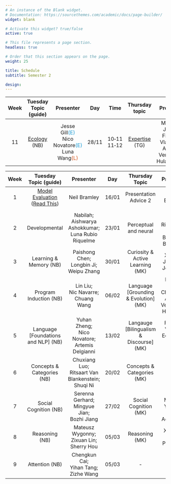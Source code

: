```yaml
---
# An instance of the Blank widget.
# Documentation: https://sourcethemes.com/academic/docs/page-builder/
widget: blank

# Activate this widget? true/false
active: true

# This file represents a page section.
headless: true

# Order that this section appears on the page.
weight: 25

title: Schedule
subtitle: Semester 2

design:
---
```


Week | Tuesday Topic (guide) | Presenter | Day | Time | Thursday topic | Presenter | Day | Time |
|:---:|:-------------------------------------:|:----------------:|:-----:|:----:|:---------------------------------------------------:|:----------------:|:-----:|:--------:|
11 | [Ecology](projects/ecology) (NB)         | Jesse Gill<span style="color:#189ad3">(E)</span><br>Nico Novatore<span style="color:#189ad3">(E)</span><br>Luna Wang<span style="color:#d35118">(L)</span> |  28/11  | 10&#x2011;11<br>11&#x2011;12 | [Expertise](projects/expertise) (TG)  | Mingyue Jian<span style="color:#189ad3">(E)</span><br>Filippos Vlahos<span style="color:#d35118">(L)</span><br>Adithya Venkatadri Hulagadri<span style="color:#d35118">(L)</span> | 30/11 | 10&#x2011;11<br>11&#x2011;12 |


| Week  | Tuesday Topic (guide) | Presenter  | Day | Thursday Topic | Presenter  | Day |
|:-----:|:---------------:|:------------------:|:----------------:|:-------------:|:----:|:----:|
| 1 | [Model Evaluation](slides/Model_Evaluation.pdf) <br> ([Read This](https://psyarxiv.com/rybh9/))  | Neil Bramley  | 16/01 | Presentation Advice 2 | Neil Bramley |  18/01 |
| 2 | Developmental  | Nabilah;<br> Aishwarya Ashokkumar;<br> Luna Rubio Riquelme | 23/01 | Perceptual and neural | Alex Chen;<br> Richard Li;<br> Tristan Baujault-Borresen |  25/01 |
| 3 | Learning & Memory (NB)  | Paishong Chen;<br> Longbin Ji;<br> Weipu Zhang  | 30/01 | Curiosity & Active Learning (MK) | Xinyi Li;<br> Jialin Xu;<br> Jesse Gill |  01/02 |
| 4 | Program Induction (NB)  | Lin Liu;<br> Nic Navarre;<br> Chuang Wang  | 06/02 | Language [Grounding & Evolution] (MK) | Meinan Liu;<br> Chunan Li;<br> Adithya Venkatadri Hulagadri  |  08/02 |
| 5 | Language [Foundations and NLP] (NB) | Yuhan Zheng;<br> Nico Novatore;<br> Artemis Delgianni | 13/02 | Langauge [Bilingualism & Discourse] (MK) | Filippos Vlahos;<br> Eoin Reid;<br>  Zhiyu Yang |  15/02 |
| 6 | Concepts & Categories (NB) | Chuxiang Luo;<br>Ritsaart Van Blankenstein;<br> Shuqi Ni  | 20/02 | Concepts & Categories (MK) |  Luna Wang;<br> Yiwen Xing  |  22/02 |
| 7 | Social Cognition  (NB) | Serenna Gerhard;<br> Mingyue Jian;<br> Bozhi Jiang  | 27/02 | Social Cognition (MK) | Melina Mueller;<br> Yuanhui Wang;<br> Aowen Xu |  29/02 |
| 8 | Reasoning  (NB) | Mateusz Wygonny;<br> Zixuan Lin;<br> Sherry Hou  | 05/03 | Reasoning (MK) | Xinyu Li;<br> Julie Pedersen |  07/03 |
| 9 | Attention  (NB) | Chengkun Cai;<br> Yihan Tang;<br> Zizhe Wang  | 05/03 | - | - |  - |

 


<!-- 1 | [Intro & Logistics](slides/l1_intro.pdf) |  Neil Bramley | 19/9 | 10&#x2011;11           |  [Presentation Advice & Allocations](slides/l2_presentation.pdf) | Neil Bramley | 21/9  | 10&#x2011;11 |
2 | [Representation](projects/representation) ([slides](slides/l3_representation.pdf)) | Neil Bramley | 26/9 | 10&#x2011;11            | [Processes](projects/processes) ([slides](slides/l4_process.pdf)) | Neil Bramley |  28/9  | 10-11 |              |
3 |  [Concepts](projects/concepts) (NB)       | Paizhong Chen<span style="color:#189ad3">(E)</span><br>Shuqi Ni<span style="color:#d35118">(L)</span> |  3/10  | 10&#x2011;11<br>11&#x2011;12        | [Categorization](projects/categorization) (TG)  | Chuxiang Luo<span style="color:#189ad3">(E)</span><br>Ritsaart Van Blankenstein<span style="color:#d35118">(L)</span> |  5/10  | 10&#x2011;11<br>11&#x2011;12 |
4 | [Objects & Events](projects/objects) (TG) | Weipu Zhang<span style="color:#189ad3">(E)</span><br>Yuanhui Wang<span style="color:#d35118">(L)</span> |  10/10  | 10&#x2011;11<br>11&#x2011;12 | [Inductive Reasoning](projects/induction) (NB) | Yi Wang<span style="color:#189ad3">(E)</span><br><br>Jialin Xu<span style="color:#d35118">(L)</span> | 12/10 | 10&#x2011;11<br>11&#x2011;12 |
5 | [Causality](projects/causality) (NB)      | Zixuan Lin<span style="color:#189ad3">(E)</span><br>Tristan Baujault-Borresen<span style="color:#d35118">(L)</span> |  17/10  | 10&#x2011;11<br>11&#x2011;12      |  [Physical Reasoning](projects/physics) (TG)   | Melina Mueller<span style="color:#189ad3">(E)</span><br>Serenna Gerhard<span style="color:#d35118">(L)</span> | 19/10 | 10&#x2011;11<br>11&#x2011;12 |
6 | [Rationality](projects/rationality) (NB)  | Chengkun Cai<span style="color:#189ad3">(E)</span><br>Sherry Hou<span style="color:#189ad3">(E)</span>Julie Pedersen<span style="color:#d35118">(L)</span> |  24/10  | 10&#x2011;11<br>11&#x2011;12 | [Development & Learning](projects/development) (TG)  | Bozhi Jiang<span style="color:#189ad3">(E)</span><br>Luna Rubio Riquelme<span style="color:#d35118">(L)</span> | 26/10  | 10&#x2011;11<br>11&#x2011;12 |
7 | [Time](projects/time) (NB)                | Aishwarya Ashokkumar<span style="color:#189ad3">(E)</span><br>Yuhan Zheng<span style="color:#189ad3">(E)</span><br>Lin Liu<span style="color:#d35118">(L)</span> |  31/10 | 10&#x2011;11<br>11&#x2011;12 | [Decision Making](projects/decision) (TG) | Yihan Tang<span style="color:#189ad3">(E)</span><br>Meinan Liu<span style="color:#189ad3">(E)</span><br>Zhiyu Yang<span style="color:#d35118">(L)</span>|  2/11  | 10&#x2011;11<br>11&#x2011;12 |
8 | [Number](projects/number) (NB)            | Nicolas Navarre<span style="color:#189ad3">(E)</span><br>Xinyi Li<span style="color:#d35118">(L)</span> |  7/11 | 10&#x2011;11<br>11&#x2011;12 | [Attention](projects/attention) (TG) | Zizhe Wang<span style="color:#189ad3">(E)</span><br>Longbin Ji<span style="color:#d35118">(L)</span> |  9/11  | 10&#x2011;11<br>11&#x2011;12 |
9 | [Space](projects/space) (TG)              | Chuang Wang<span style="color:#189ad3">(E)</span><br> Richard Li<span style="color:#189ad3">(E)</span><br>Artemis Deligianni<span style="color:#d35118">(L)</span> |  14/11  | 10&#x2011;11<br>11&#x2011;12 | [Memory](projects/memory) (NB)  | Nabilah B. Gelshirani<span style="color:#189ad3">(E)</span><br>Chunan Li<span style="color:#d35118">(L)</span> | 16/11  | 10&#x2011;11<br>11&#x2011;12 |
10 | [Theory of Mind](projects/tom) (NB)      | Aowen Xu<span style="color:#189ad3">(E)</span><br>Mateusz Wygonny<span style="color:#d35118">(L)</span><br>Yiwen Xing<span style="color:#d35118">(L)</span> |  21/11  | 10&#x2011;11<br>11&#x2011;12 |  [Analogical Reasoning](projects/analogy) (TG)  | Eoin Reid<span style="color:#189ad3">(E)</span><br>Hongyu Chen<span style="color:#d35118">(L)</span><br>Xinyu Li<span style="color:#d35118">(L)</span> | 23/11 | 10&#x2011;11<br>11&#x2011;12 | -->